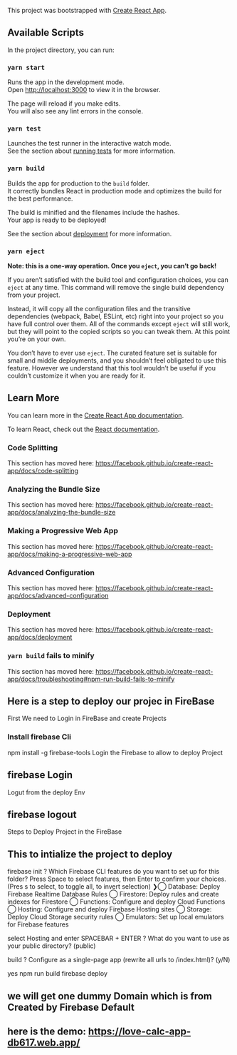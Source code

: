 This project was bootstrapped with [Create React App](https://github.com/facebook/create-react-app).

## Available Scripts

In the project directory, you can run:

### `yarn start`

Runs the app in the development mode.<br />
Open [http://localhost:3000](http://localhost:3000) to view it in the browser.

The page will reload if you make edits.<br />
You will also see any lint errors in the console.

### `yarn test`

Launches the test runner in the interactive watch mode.<br />
See the section about [running tests](https://facebook.github.io/create-react-app/docs/running-tests) for more information.

### `yarn build`

Builds the app for production to the `build` folder.<br />
It correctly bundles React in production mode and optimizes the build for the best performance.

The build is minified and the filenames include the hashes.<br />
Your app is ready to be deployed!

See the section about [deployment](https://facebook.github.io/create-react-app/docs/deployment) for more information.

### `yarn eject`

**Note: this is a one-way operation. Once you `eject`, you can’t go back!**

If you aren’t satisfied with the build tool and configuration choices, you can `eject` at any time. This command will remove the single build dependency from your project.

Instead, it will copy all the configuration files and the transitive dependencies (webpack, Babel, ESLint, etc) right into your project so you have full control over them. All of the commands except `eject` will still work, but they will point to the copied scripts so you can tweak them. At this point you’re on your own.

You don’t have to ever use `eject`. The curated feature set is suitable for small and middle deployments, and you shouldn’t feel obligated to use this feature. However we understand that this tool wouldn’t be useful if you couldn’t customize it when you are ready for it.

## Learn More

You can learn more in the [Create React App documentation](https://facebook.github.io/create-react-app/docs/getting-started).

To learn React, check out the [React documentation](https://reactjs.org/).

### Code Splitting

This section has moved here: https://facebook.github.io/create-react-app/docs/code-splitting

### Analyzing the Bundle Size

This section has moved here: https://facebook.github.io/create-react-app/docs/analyzing-the-bundle-size

### Making a Progressive Web App

This section has moved here: https://facebook.github.io/create-react-app/docs/making-a-progressive-web-app

### Advanced Configuration

This section has moved here: https://facebook.github.io/create-react-app/docs/advanced-configuration

### Deployment

This section has moved here: https://facebook.github.io/create-react-app/docs/deployment

### `yarn build` fails to minify

This section has moved here: https://facebook.github.io/create-react-app/docs/troubleshooting#npm-run-build-fails-to-minify

## Here is a step to deploy our projec in FireBase
First We need to Login in FireBase and create Projects

### Install firebase Cli

npm install -g firebase-tools
Login the Firebase to allow to deploy Project

## firebase Login
Logut from the deploy Env

## firebase logout
Steps to Deploy Project in the FireBase

## This to intialize the project to deploy

firebase init
? Which Firebase CLI features do you want to set up for this folder? Press Space to select features, then Enter to confirm your choices. (Pres s to select, to toggle all, to invert selection) ❯◯ Database: Deploy Firebase Realtime Database Rules ◯ Firestore: Deploy rules and create indexes for Firestore ◯ Functions: Configure and deploy Cloud Functions ◯ Hosting: Configure and deploy Firebase Hosting sites ◯ Storage: Deploy Cloud Storage security rules ◯ Emulators: Set up local emulators for Firebase features

select Hosting and enter SPACEBAR + ENTER
? What do you want to use as your public directory? (public)

build
? Configure as a single-page app (rewrite all urls to /index.html)? (y/N)

yes
npm run build
firebase deploy
## we will get one dummy Domain which is from Created by Firebase Default

## here is the demo: https://love-calc-app-db617.web.app/
